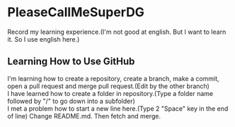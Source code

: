 # PleaseCallMeSuperDG

Record my learning experience.(I'm not good at english. But I want to learn it. So I use english here.)

## Learning How to Use GitHub

I'm learning how to create a repository, create a branch, make a commit, open a pull request and merge pull request.(Edit by the other branch)  
I have learned how to create a folder in repository.(Type a folder name followed by "/" to go down into a subfolder)  
I met a problem how to start a new line here.(Type 2 "Space" key in the end of line)
Change README.md. Then fetch and merge.
